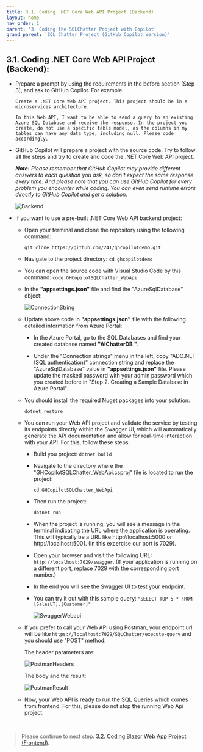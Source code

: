 ```yaml
---
title: 3.1. Coding .NET Core Web API Project (Backend)
layout: home
nav_order: 1
parent: '3. Coding the SQLChatter Project with Copilot'
grand_parent: 'SQL Chatter Project (GitHub Copilot Version)'
---
```


## 3.1. Coding .NET Core Web API Project (Backend):

* Prepare a prompt by using the requirements in the before section (Step 3), and ask to GitHub Copilot. For example:

    ```
    Create a .NET Core Web API project. This project should be in a microservices architecture.

    In this Web API, I want to be able to send a query to an existing Azure SQL Database and receive the response. In the project you create, do not use a specific table model, as the columns in my tables can have any data type, including null. Please code accordingly.
    ```

* GitHub Copilot will prepare a project with the source code. Try to follow all the steps and try to create and code the .NET Core Web API project.

   _**Note:** Please remember that GitHub Copilot may provide different answers to each question you ask, so don't expect the same response every time. And please note that you can use GitHub Copilot for every problem you encounter while coding. You can even send runtime errors directly to GitHub Copilot and get a solution._

   ![Backend](./CopilotImages/Backend.png)

* If you want to use a pre-built .NET Core Web API backend project:

  * Open your terminal and clone the repository using the following command:

    ```git clone https://github.com/241/ghcopilotdemo.git```

  * Navigate to the project directory: ```cd ghcopilotdemo```

  * You can open the source code with Visual Studio Code by this command: ```code GHCopilotSQLChatter_WebApi```

  * In the **"appsettings.json"** file and find the "AzureSqlDatabase" object:

      ![ConnectionString](./CopilotImages/ConnectionString.png)
  
  * Update above code in **"appsettings.json"** file with the following detailed information from Azure Portal:

     * In the Azure Portal, go to the SQL Databases and find your created database named **"AIChatterDB "**.
     
     * Under the "Connection strings" menu in the left, copy "ADO.NET (SQL authentication)" connection string and replace the "AzureSqlDatabase" value in **"appsettings.json"** file. Please update the masked password with your admin password which you created before in "Step 2. Creating a Sample Database in Azure Portal".

  * You should install the required Nuget packages into your solution:

     ```dotnet restore```

  * You can run your Web API project and validate the service by testing its endpoints directly within the Swagger UI, which will automatically generate the API documentation and allow for real-time interaction with your API. For this, follow these steps:
     
      * Build you project: ```dotnet build```
      
      * Navigate to the directory where the "GHCopilotSQLChatter_WebApi.csproj" file is located to run the project:

        ```cd GHCopilotSQLChatter_WebApi```

      * Then run the project:

        ```dotnet run```

      * When the project is running, you will see a message in the terminal indicating the URL where the application is operating. This will typically be a URL like http://localhost:5000 or http://localhost:5001. (In this excercise our port is 7029).

      * Open your browser and visit the following URL: ```http://localhost:7029/swagger```.
      (If your application is running on a different port, replace 7029 with the corresponding port number.)

      * In the end you will see the Swagger UI to test your endpoint.
      
      * You can try it out with this sample query: ```"SELECT TOP 5 * FROM [SalesLT].[Customer]"```

        ![SwaggerWebapi](./CopilotImages/SwaggerWebapi.png)

  * If you prefer to call your Web API using Postman, your endpoint url will be like ```https://localhost:7029/SQLChatter/execute-query``` and you should use "POST" method: 

      The header parameters are:

      ![PostmanHeaders](./CopilotImages/PostmanHeaders.png) 

      The body and the result:

      ![PostmanResult](./CopilotImages/PostmanResult.png) 

  * Now, your Web API is ready to run the SQL Queries which comes from frontend. For this, please do not stop the running Web Api project.

&nbsp;
> Please continue to next step: [3.2. Coding Blazor Web App Project (Frontend)](https://241.github.io/ghcopilotdemo/SQLChatter_GitHubCopilot/010302_CodingFrontend.html).